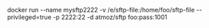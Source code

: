 docker run --name mysftp2222 -v /e/sftp-file:/home/foo/sftp-file --privileged=true -p 2222:22 -d atmoz/sftp foo:pass:1001